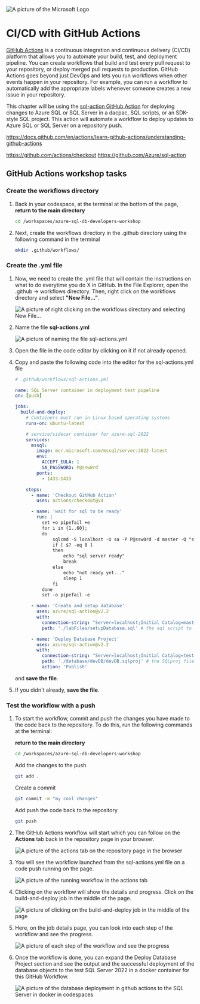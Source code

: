 ![A picture of the Microsoft Logo](./media/graphics/microsoftlogo.png)

# CI/CD with GitHub Actions

[GitHub Actions]() is a continuous integration and continuous delivery (CI/CD) platform that allows you to automate your build, test, and deployment pipeline. You can create workflows that build and test every pull request to your repository, or deploy merged pull requests to production. GitHub Actions goes beyond just DevOps and lets you run workflows when other events happen in your repository. For example, you can run a workflow to automatically add the appropriate labels whenever someone creates a new issue in your repository.

This chapter will be using the [sql-action GitHub Action](https://github.com/Azure/sql-action) for deploying changes to Azure SQL or SQL Server in a dacpac, SQL scripts, or an SDK-style SQL project. This action will automate a workflow to deploy updates to Azure SQL or SQL Server on a repository push.

https://docs.github.com/en/actions/learn-github-actions/understanding-github-actions

https://github.com/actions/checkout
https://github.com/Azure/sql-action


## GitHub Actions workshop tasks

### Create the workflows directory

1. Back in your codespace, at the terminal at the bottom of the page, **return to the main directory**

    ```bash
    cd /workspaces/azure-sql-db-developers-workshop
    ```

1. Next, create the workflows directory in the .github directory using the following command in the terminal

    ```bash
    mkdir .github/workflows/
    ```

### Create the .yml file

1. Now, we need to create the .yml file that will contain the instructions on what to do everytime you do X in GitHub. In the File Explorer, open the .github -> workflows directory. Then, right click on the workflows directory and select **"New File..."**.

    ![A picture of right clicking on the workflows directory and selecting New File...](./media/ch8/act1.png)

1. Name the file **sql-actions.yml**

    ![A picture of naming the file sql-actions.yml](./media/ch8/act2.png)

1. Open the file in the code editor by clicking on it if not already opened.

1. Copy and paste the following code into the editor for the sql-actions.yml file

    ```yml
    # .github/workflows/sql-actions.yml
    
    name: SQL Server container in deployment test pipeline
    on: [push]
    
    jobs:
      build-and-deploy:
        # Containers must run in Linux based operating systems
        runs-on: ubuntu-latest
    
        # service/sidecar container for azure-sql-2022
        services:
          mssql:
            image: mcr.microsoft.com/mssql/server:2022-latest
            env:
              ACCEPT_EULA: 1
              SA_PASSWORD: P@ssw0rd
            ports:
              - 1433:1433
    
        steps:
          - name: 'Checkout GitHub Action'
            uses: actions/checkout@v4
    
          - name: 'wait for sql to be ready'
            run: |
              set +o pipefail +e
              for i in {1..60};
              do
                  sqlcmd -S localhost -U sa -P P@ssw0rd -d master -Q "select getdate()"
                  if [ $? -eq 0 ]
                  then
                      echo "sql server ready"
                      break
                  else
                      echo "not ready yet..."
                      sleep 1
                  fi
              done
              set -o pipefail -e
    
          - name: 'Create and setup database'
            uses: azure/sql-action@v2.2
            with:
              connection-string: "Server=localhost;Initial Catalog=master;User ID=sa;Password=P@ssw0rd;Encrypt=False;TrustServerCertificate=False;"  # the local connection string
              path: './labFiles/setupDatabase.sql' # the sql script to create db and configure for clr
    
          - name: 'Deploy Database Project'
            uses: azure/sql-action@v2.2
            with:
              connection-string: "Server=localhost;Initial Catalog=testingDB;User ID=sa;Password=P@ssw0rd;Encrypt=False;TrustServerCertificate=False;"  # the local connection string
              path: './database/devDB/devDB.sqlproj' # the SQLproj file
              action: 'Publish'
    ```

    and **save the file**.

1. If you didn't already, **save the file**.

### Test the workflow with a push

1. To start the workflow, commit and push the changes you have made to the code back to the repository. To do this, run the following commands at the terminal:

    **return to the main directory**

    ```bash
    cd /workspaces/azure-sql-db-developers-workshop
    ```

    Add the changes to the push

    ```bash
    git add .
    ```

    Create a commit

    ```bash
    git commit -m "my cool changes"
    ```

    Add push the code back to the repository

    ```bash
    git push
    ```

1. The GitHub Actions workflow will start which you can follow on the **Actions** tab back in the repository page in your browser.

    ![A picture of the actions tab on the repository page in the browser](./media/ch8/act3.png)

1. You will see the workflow launched from the sql-actions.yml file on a code push running on the page.

    ![A picture of the running workflow in the actions tab](./media/ch8/act4.png)

1. Clicking on the workflow will show the details and progress. Click on the build-and-deploy job in the middle of the page.

    ![A picture of clicking on the build-and-deploy job in the middle of the page](./media/ch8/act5.png)

1. Here, on the job details page, you can look into each step of the workflow and see the progress.

    ![A picture of each step of the workflow and see the progress](./media/ch8/act6.png)

1. Once the workflow is done, you can expand the Deploy Database Project section and see the output and the successful deployment of the database objects to the test SQL Server 2022 in a docker container for this GitHub Workflow.

    ![A picture of the database deployment in github actions to the SQL Server in docker in codespaces](./media/ch8/act7.png)